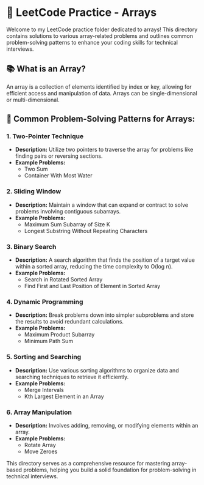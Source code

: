# 📁 LeetCode Practice - Arrays

Welcome to my LeetCode practice folder dedicated to arrays! This directory contains solutions to various array-related problems and outlines common problem-solving patterns to enhance your coding skills for technical interviews.

## 📚 What is an Array?
An array is a collection of elements identified by index or key, allowing for efficient access and manipulation of data. Arrays can be single-dimensional or multi-dimensional.

## 📐 Common Problem-Solving Patterns for Arrays:

### 1. **Two-Pointer Technique**
- **Description:** Utilize two pointers to traverse the array for problems like finding pairs or reversing sections.
- **Example Problems:** 
  - Two Sum
  - Container With Most Water

### 2. **Sliding Window**
- **Description:** Maintain a window that can expand or contract to solve problems involving contiguous subarrays.
- **Example Problems:**
  - Maximum Sum Subarray of Size K
  - Longest Substring Without Repeating Characters

### 3. **Binary Search**
- **Description:** A search algorithm that finds the position of a target value within a sorted array, reducing the time complexity to O(log n).
- **Example Problems:**
  - Search in Rotated Sorted Array
  - Find First and Last Position of Element in Sorted Array

### 4. **Dynamic Programming**
- **Description:** Break problems down into simpler subproblems and store the results to avoid redundant calculations.
- **Example Problems:**
  - Maximum Product Subarray
  - Minimum Path Sum

### 5. **Sorting and Searching**
- **Description:** Use various sorting algorithms to organize data and searching techniques to retrieve it efficiently.
- **Example Problems:**
  - Merge Intervals
  - Kth Largest Element in an Array

### 6. **Array Manipulation**
- **Description:** Involves adding, removing, or modifying elements within an array.
- **Example Problems:**
  - Rotate Array
  - Move Zeroes

This directory serves as a comprehensive resource for mastering array-based problems, helping you build a solid foundation for problem-solving in technical interviews.

